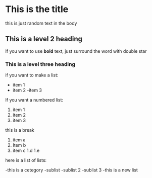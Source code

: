 # This is the title

this is just random text in the body

## This is a level 2 heading 

If you want to use **bold** text, just surround the word with double star

### This is a level three heading

if you want to make a list:

- item 1
- item 2
-item 3

If you want a numbered list:

1. item 1
2. item 2
3. item 3

this is a break

1. item a
1. Item b
1. item c
1.d
1.e


here is a list of lists:

-this is a cetegory
  -sublist
  -sublist 2
  -sublist 3
-this is a new list
